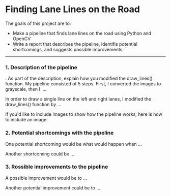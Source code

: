 # **Finding Lane Lines on the Road** 

The goals of this project are to:
* Make a pipeline that finds lane lines on the road using Python and OpenCV
* Write a report that describes the pipeline, identifis potential shortcomings, and suggests possible improvements.

---


### 1. Description of the pipeline

. As part of the description, explain how you modified the draw_lines() function.
My pipeline consisted of 5 steps. First, I converted the images to grayscale, then I .... 

In order to draw a single line on the left and right lanes, I modified the draw_lines() function by ...

If you'd like to include images to show how the pipeline works, here is how to include an image: 


### 2. Potential shortcomings with the pipeline


One potential shortcoming would be what would happen when ... 

Another shortcoming could be ...


### 3. Rossible improvements to the pipeline

A possible improvement would be to ...

Another potential improvement could be to ...
